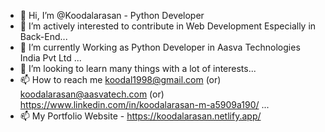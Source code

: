 - 👋 Hi, I’m @Koodalarasan - Python Developer 
- 👀 I’m actively interested to contribute in Web Development Especially in Back-End...
- 🌱 I’m currently Working as Python Developer in Aasva Technologies India Pvt Ltd ...
- 💞️ I’m looking to learn many things with a lot of interests...
- 📫 How to reach me koodal1998@gmail.com (or) koodalarasan@aasvatech.com (or) https://www.linkedin.com/in/koodalarasan-m-a5909a190/ ...
- 📫 My Portfolio Website - https://koodalarasan.netlify.app/

<!---
Koodalarasan-FSD/Koodalarasan-FSD is a ✨ special ✨ repository because its `README.md` (this file) appears on your GitHub profile.
You can click the Preview link to take a look at your changes.
--->
